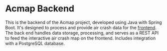 # Acmap Backend

This is the backend of the Acmap project, developed using Java with Spring Boot. It's designed to process and provide air crash data for the [frontend](https://github.com/douglasdotv/acmap-frontend). The back end handles data storage, processing, and serves as a REST API to feed the interactive air crash map on the frontend. Includes integration with a PostgreSQL database.
